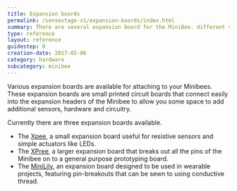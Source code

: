 ```yaml
---
title: Expansion boards
permalink: /sensestage-v1/expansion-boards/index.html
summary: There are several expansion board for the MiniBee. different versions of the board.
type: reference
layout: reference
guidestep: 0
creation-date: 2017-02-06
category: hardware
subcategory: minibee
---
```


Various expansion boards are available for attaching to your Minibees. These expansion boards are small printed circuit boards that connect easily into the expansion headers of the Minibee to allow you some space to add additional sensors, hardware and circuitry.

Currently there are three expansion boards available.
* The [Xpee](xpee), a small expansion board useful for resistive sensors and simple actuators like LEDs.
* The [XPree](xpree), a larger expansion board that breaks out all the pins of the Minibee on to a general purpose prototyping board.
* The [MiniLily](minilily), an expansion board designed to be used in wearable projects, featuring pin-breakouts that can be sewn to using conductive thread.
